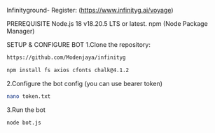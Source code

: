 Infinityground-
Register: (https://www.infinityg.ai/voyage)

PREREQUISITE
Node.js 18 v18.20.5 LTS or latest. npm (Node Package Manager)

SETUP & CONFIGURE BOT
1.Clone the repository:
```bash
https://github.com/Modenjaya/infinityg
```
```bash
npm install fs axios cfonts chalk@4.1.2
```
2.Configure the bot config (you can use bearer token)
```bash
nano token.txt
```

3.Run the bot
```bash
node bot.js
```
